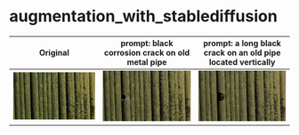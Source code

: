 # augmentation_with_stablediffusion

| Original | prompt: black corrosion crack on old metal pipe | prompt: a long black crack on an old pipe located vertically |
| --- | --- |--- |
| ![](img/orig2.png) | ![](img/DJI_20211229125002_0005_Z_aug_category3_140_0.png) | ![](img/DJI_20211229125002_0005_Z_aug_category3_157_17.png) |
